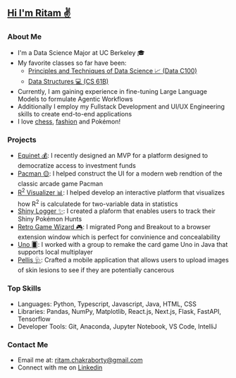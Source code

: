 ## [Hi I'm Ritam ✌️](https://ritamchakraborty.com)

### About Me
- I'm a Data Science Major at UC Berkeley 🎓
- My favorite classes so far have been:
  - [Principles and Techniques of Data Science 📈 (Data C100)](https://ds100.org/sp25/)
  - [Data Structures 💻 (CS 61B)](https://sp25.datastructur.es/)
- Currently, I am gaining experience in fine-tuning Large Language Models to formulate Agentic Workflows
- Additionally I employ my Fullstack Development and UI/UX Engineering skills to create end-to-end applications
- I love [chess](https://www.chess.com/member/mustardman06), [fashion](https://www.pinterest.com/chakraborty2067/) and Pokémon!
  
### Projects
- [Equinet 💰](https://equinet.it.com/): I recently designed an MVP for a platform designed to democratize access to investment funds
- [Pacman 🟡](https://github.com/skparab1/Pacman): I helped construct the UI for a modern web rendtion of the classic arcade game Pacman
- [R<sup>2</sup> Visualizer 📊](https://github.com/skparab1/iams): I helped develop an interactive platform that visualizes how R<sup>2</sup> is calculatede for two-variable data in statistics
- [Shiny Logger ✨](https://github.com/ritam2006/ShinyLogger): I created a plaform that enables users to track their Shiny Pokémon Hunts
- [Retro Game Wizard 🎮](https://github.com/ritam2006/RetroGameWizard): I migrated Pong and Breakout to a browser extension window which is perfect for convinience and concealability
- [Uno 🂠](https://github.com/ritam2006/Uno): I worked with a group to remake the card game Uno in Java that supports local multiplayer
- [Pellis 🩺](https://devpost.com/software/pellis): Crafted a mobile application that allows users to upload images of skin lesions to see if they are potentially cancerous

### Top Skills
- Languages: Python, Typescript, Javascript, Java, HTML, CSS
- Libraries: Pandas, NumPy, Matplotlib, React.js, Next.js, Flask, FastAPI, Tensorflow
- Developer Tools: Git, Anaconda, Jupyter Notebook, VS Code, IntelliJ

### Contact Me
- Email me at: ritam.chakraborty@gmail.com
- Connect with me on [Linkedin](https://www.linkedin.com/in/ritam2006/)
